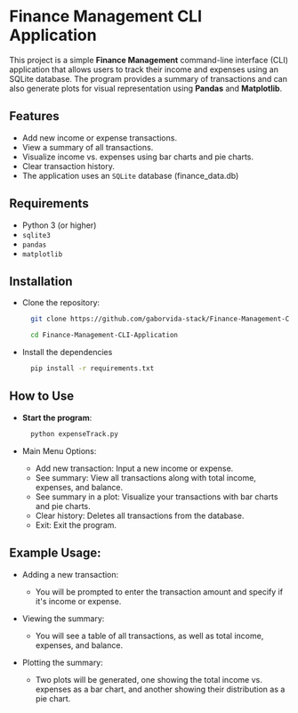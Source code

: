 # Finance Management CLI Application

This project is a simple **Finance Management** command-line interface (CLI) application that allows users to track their income and expenses using an SQLite database. The program provides a summary of transactions and can also generate plots for visual representation using **Pandas** and **Matplotlib**.

## Features
- Add new income or expense transactions.
- View a summary of all transactions.
- Visualize income vs. expenses using bar charts and pie charts.
- Clear transaction history.
- The application uses an `SQLite` database (finance_data.db)

## Requirements
- Python 3 (or higher)
- `sqlite3`
- `pandas`
- `matplotlib`

## Installation

  - Clone the repository:
    ```bash
      git clone https://github.com/gaborvida-stack/Finance-Management-CLI-Application.git
    ```
    ```bash
      cd Finance-Management-CLI-Application
    ```
  - Install the dependencies
    ```bash
      pip install -r requirements.txt
    ```

## How to Use
- **Start the program**:

  ```bash
    python expenseTrack.py
  ```

- Main Menu Options:

    - Add new transaction: Input a new income or expense.
    - See summary: View all transactions along with total income, expenses, and balance.
    - See summary in a plot: Visualize your transactions with bar charts and pie charts.
    - Clear history: Deletes all transactions from the database.
    - Exit: Exit the program.
  
## Example Usage:
  - Adding a new transaction:
    - You will be prompted to enter the transaction amount and specify if it's income or expense.
  
  - Viewing the summary:
    - You will see a table of all transactions, as well as total income, expenses, and balance.
     
  - Plotting the summary:
    - Two plots will be generated, one showing the total income vs. expenses as a bar chart, and another showing their distribution as a pie chart.


